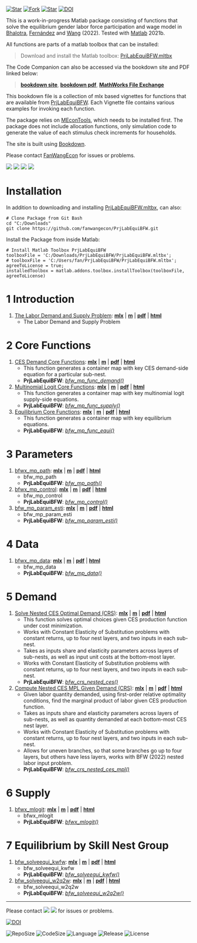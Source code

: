 [![Star](https://img.shields.io/github/stars/fanwangecon/PrjLabEquiBFW?style=social)](https://github.com/FanWangEcon/PrjLabEquiBFW/stargazers) [![Fork](https://img.shields.io/github/forks/fanwangecon/PrjLabEquiBFW?style=social)](https://github.com/FanWangEcon/PrjLabEquiBFW/network/members) [![Star](https://img.shields.io/github/watchers/fanwangecon/PrjLabEquiBFW?style=social)](https://github.com/FanWangEcon/PrjLabEquiBFW/watchers) [![DOI](https://zenodo.org/badge/457847683.svg)](https://zenodo.org/badge/latestdoi/457847683)

This is a work-in-progress Matlab package consisting of functions that solve the equilibrium gender labor force participation and wage model in [Bhalotra](https://www.iza.org/person/2905/sonia-r-bhalotra), [Fernández](https://sites.google.com/view/manuelfernandezsierra) and [Wang](https://fanwangecon.github.io/) (2022). Tested with [Matlab](https://www.mathworks.com/products/matlab.html) 2021b.

All functions are parts of a matlab toolbox that can be installed:

> Download and install the Matlab toolbox: [PrjLabEquiBFW.mltbx](https://github.com/FanWangEcon/PrjLabEquiBFW/blob/main/PrjLabEquiBFW.mltbx)

The Code Companion can also be accessed via the bookdown site and PDF linked below:

> [**bookdown site**](https://fanwangecon.github.io/PrjLabEquiBFW/bookdown/), [**bookdown pdf**](https://fanwangecon.github.io/PrjLabEquiBFW/bookdown/BFW-Equilibrium-Gender-LFP-and-Wage-Code-Companion.pdf), [**MathWorks File Exchange**](https://www.mathworks.com/matlabcentral/fileexchange/107025-prjlabequibfw)

This bookdown file is a collection of mlx based vignettes for functions that are available from [PrjLabEquiBFW](https://github.com/FanWangEcon/PrjLabEquiBFW). Each Vignette file contains various examples for invoking each function.

The package relies on [MEconTools](https://fanwangecon.github.io/MEconTools/), which needs to be installed first. The package does not include allocation functions, only simulation code to generate the value of each stimulus check increments for households.

The site is built using [Bookdown](https://bookdown.org/).

Please contact [FanWangEcon](https://fanwangecon.github.io/) for issues or problems.

[![](https://img.shields.io/github/last-commit/fanwangecon/PrjLabEquiBFW)](https://github.com/FanWangEcon/PrjLabEquiBFW/commits/main) [![](https://img.shields.io/github/commit-activity/m/fanwangecon/PrjLabEquiBFW)](https://github.com/FanWangEcon/PrjLabEquiBFW/graphs/commit-activity) [![](https://img.shields.io/github/issues/fanwangecon/PrjLabEquiBFW)](https://github.com/FanWangEcon/PrjLabEquiBFW/issues) [![](https://img.shields.io/github/issues-pr/fanwangecon/PrjLabEquiBFW)](https://github.com/FanWangEcon/PrjLabEquiBFW/pulls)

# Installation

In addition to downloading and installing [PrjLabEquiBFW.mltbx](https://github.com/FanWangEcon/PrjLabEquiBFW/blob/main/PrjLabEquiBFW.mltbx), can also:

```
# Clone Package from Git Bash
cd "C:/Downloads"
git clone https://github.com/fanwangecon/PrjLabEquiBFW.git
```

Install the Package from inside Matlab:

```
# Install Matlab Toolbox PrjLabEquiBFW
toolboxFile = 'C:/Downloads/PrjLabEquiBFW/PrjLabEquiBFW.mltbx';
# toolboxFile = 'C:/Users/fan/PrjLabEquiBFW/PrjLabEquiBFW.mltbx';
agreeToLicense = true;
installedToolbox = matlab.addons.toolbox.installToolbox(toolboxFile, agreeToLicense)
```

# 1  Introduction

1. [The Labor Demand and Supply Problem](https://fanwangecon.github.io/PrjLabEquiBFW/PrjLabEquiBFW/doc/intro/htmlpdfm/bfwx_intro.html): [**mlx**](https://github.com/FanWangEcon/PrjLabEquiBFW/blob/master/PrjLabEquiBFW/doc/intro/bfwx_intro.mlx) \| [**m**](https://github.com/FanWangEcon/PrjLabEquiBFW/blob/master/PrjLabEquiBFW/doc/intro/htmlpdfm/bfwx_intro.m) \| [**pdf**](https://github.com/FanWangEcon/PrjLabEquiBFW/blob/master/PrjLabEquiBFW/doc/intro/htmlpdfm/bfwx_intro.pdf) \| [**html**](https://fanwangecon.github.io/PrjLabEquiBFW/PrjLabEquiBFW/doc/intro/htmlpdfm/bfwx_intro.html)
	+ The Labor Demand and Supply Problem

# 2  Core Functions

1. [CES Demand Core Functions](https://fanwangecon.github.io/PrjLabEquiBFW/PrjLabEquiBFW/doc/func/htmlpdfm/bfwx_mp_func_demand.html): [**mlx**](https://github.com/FanWangEcon/PrjLabEquiBFW/blob/master/PrjLabEquiBFW/doc/func/bfwx_mp_func_demand.mlx) \| [**m**](https://github.com/FanWangEcon/PrjLabEquiBFW/blob/master/PrjLabEquiBFW/doc/func/htmlpdfm/bfwx_mp_func_demand.m) \| [**pdf**](https://github.com/FanWangEcon/PrjLabEquiBFW/blob/master/PrjLabEquiBFW/doc/func/htmlpdfm/bfwx_mp_func_demand.pdf) \| [**html**](https://fanwangecon.github.io/PrjLabEquiBFW/PrjLabEquiBFW/doc/func/htmlpdfm/bfwx_mp_func_demand.html)
	+ This function generates a container map with key CES demand-side equation for a particular sub-nest.
	+ **PrjLabEquiBFW**: *[bfw_mp_func_demand()](https://github.com/FanWangEcon/PrjLabEquiBFW/blob/main/PrjLabEquiBFW/func/bfw_mp_func_demand.m)*
2. [Multinomial Logit Core Functions](https://fanwangecon.github.io/PrjLabEquiBFW/PrjLabEquiBFW/doc/func/htmlpdfm/bfwx_mp_func_supply.html): [**mlx**](https://github.com/FanWangEcon/PrjLabEquiBFW/blob/master/PrjLabEquiBFW/doc/func/bfwx_mp_func_supply.mlx) \| [**m**](https://github.com/FanWangEcon/PrjLabEquiBFW/blob/master/PrjLabEquiBFW/doc/func/htmlpdfm/bfwx_mp_func_supply.m) \| [**pdf**](https://github.com/FanWangEcon/PrjLabEquiBFW/blob/master/PrjLabEquiBFW/doc/func/htmlpdfm/bfwx_mp_func_supply.pdf) \| [**html**](https://fanwangecon.github.io/PrjLabEquiBFW/PrjLabEquiBFW/doc/func/htmlpdfm/bfwx_mp_func_supply.html)
	+ This function generates a container map with key multinomial logit supply-side equations.
	+ **PrjLabEquiBFW**: *[bfw_mp_func_supply()](https://github.com/FanWangEcon/PrjLabEquiBFW/blob/main/PrjLabEquiBFW/func/bfw_mp_func_supply.m)*
3. [Equilibrium Core Functions](https://fanwangecon.github.io/PrjLabEquiBFW/PrjLabEquiBFW/doc/func/htmlpdfm/bfwx_mp_func_equi.html): [**mlx**](https://github.com/FanWangEcon/PrjLabEquiBFW/blob/master/PrjLabEquiBFW/doc/func/bfwx_mp_func_equi.mlx) \| [**m**](https://github.com/FanWangEcon/PrjLabEquiBFW/blob/master/PrjLabEquiBFW/doc/func/htmlpdfm/bfwx_mp_func_equi.m) \| [**pdf**](https://github.com/FanWangEcon/PrjLabEquiBFW/blob/master/PrjLabEquiBFW/doc/func/htmlpdfm/bfwx_mp_func_equi.pdf) \| [**html**](https://fanwangecon.github.io/PrjLabEquiBFW/PrjLabEquiBFW/doc/func/htmlpdfm/bfwx_mp_func_equi.html)
	+ This function generates a container map with key equilibrium equations.
	+ **PrjLabEquiBFW**: *[bfw_mp_func_equi()](https://github.com/FanWangEcon/PrjLabEquiBFW/blob/main/PrjLabEquiBFW/func/bfw_mp_func_equi.m)*

# 3  Parameters

1. [bfwx_mp_path](https://fanwangecon.github.io/PrjLabEquiBFW/PrjLabEquiBFW/doc/params/htmlpdfm/bfwx_mp_path.html): [**mlx**](https://github.com/FanWangEcon/PrjLabEquiBFW/blob/master/PrjLabEquiBFW/doc/params/bfwx_mp_path.mlx) \| [**m**](https://github.com/FanWangEcon/PrjLabEquiBFW/blob/master/PrjLabEquiBFW/doc/params/htmlpdfm/bfwx_mp_path.m) \| [**pdf**](https://github.com/FanWangEcon/PrjLabEquiBFW/blob/master/PrjLabEquiBFW/doc/params/htmlpdfm/bfwx_mp_path.pdf) \| [**html**](https://fanwangecon.github.io/PrjLabEquiBFW/PrjLabEquiBFW/doc/params/htmlpdfm/bfwx_mp_path.html)
	+ bfw_mp_path
	+ **PrjLabEquiBFW**: *[bfw_mp_path()](https://github.com/FanWangEcon/PrjLabEquiBFW/blob/main/PrjLabEquiBFW/paramsdata/bfw_mp_path.m)*
2. [bfwx_mp_control](https://fanwangecon.github.io/PrjLabEquiBFW/PrjLabEquiBFW/doc/params/htmlpdfm/bfwx_mp_control.html): [**mlx**](https://github.com/FanWangEcon/PrjLabEquiBFW/blob/master/PrjLabEquiBFW/doc/params/bfwx_mp_control.mlx) \| [**m**](https://github.com/FanWangEcon/PrjLabEquiBFW/blob/master/PrjLabEquiBFW/doc/params/htmlpdfm/bfwx_mp_control.m) \| [**pdf**](https://github.com/FanWangEcon/PrjLabEquiBFW/blob/master/PrjLabEquiBFW/doc/params/htmlpdfm/bfwx_mp_control.pdf) \| [**html**](https://fanwangecon.github.io/PrjLabEquiBFW/PrjLabEquiBFW/doc/params/htmlpdfm/bfwx_mp_control.html)
	+ bfw_mp_control
	+ **PrjLabEquiBFW**: *[bfw_mp_control()](https://github.com/FanWangEcon/PrjLabEquiBFW/blob/main/PrjLabEquiBFW/paramsdata/bfw_mp_control.m)*
3. [bfw_mp_param_esti](https://fanwangecon.github.io/PrjLabEquiBFW/PrjLabEquiBFW/doc/params/htmlpdfm/bfwx_mp_param_esti.html): [**mlx**](https://github.com/FanWangEcon/PrjLabEquiBFW/blob/master/PrjLabEquiBFW/doc/params/bfwx_mp_param_esti.mlx) \| [**m**](https://github.com/FanWangEcon/PrjLabEquiBFW/blob/master/PrjLabEquiBFW/doc/params/htmlpdfm/bfwx_mp_param_esti.m) \| [**pdf**](https://github.com/FanWangEcon/PrjLabEquiBFW/blob/master/PrjLabEquiBFW/doc/params/htmlpdfm/bfwx_mp_param_esti.pdf) \| [**html**](https://fanwangecon.github.io/PrjLabEquiBFW/PrjLabEquiBFW/doc/params/htmlpdfm/bfwx_mp_param_esti.html)
	+ bfw_mp_param_esti
	+ **PrjLabEquiBFW**: *[bfw_mp_param_esti()](https://github.com/FanWangEcon/PrjLabEquiBFW/blob/main/PrjLabEquiBFW/paramsdata/bfw_mp_param_esti.m)*

# 4  Data

1. [bfwx_mp_data](https://fanwangecon.github.io/PrjLabEquiBFW/PrjLabEquiBFW/doc/data/htmlpdfm/bfwx_mp_data.html): [**mlx**](https://github.com/FanWangEcon/PrjLabEquiBFW/blob/master/PrjLabEquiBFW/doc/data/bfwx_mp_data.mlx) \| [**m**](https://github.com/FanWangEcon/PrjLabEquiBFW/blob/master/PrjLabEquiBFW/doc/data/htmlpdfm/bfwx_mp_data.m) \| [**pdf**](https://github.com/FanWangEcon/PrjLabEquiBFW/blob/master/PrjLabEquiBFW/doc/data/htmlpdfm/bfwx_mp_data.pdf) \| [**html**](https://fanwangecon.github.io/PrjLabEquiBFW/PrjLabEquiBFW/doc/data/htmlpdfm/bfwx_mp_data.html)
	+ bfw_mp_data
	+ **PrjLabEquiBFW**: *[bfw_mp_data()](https://github.com/FanWangEcon/PrjLabEquiBFW/blob/main/PrjLabEquiBFW/paramsdata/bfw_mp_data.m)*

# 5  Demand

1. [Solve Nested CES Optimal Demand (CRS)](https://fanwangecon.github.io/PrjLabEquiBFW/PrjLabEquiBFW/doc/solvedemand/htmlpdfm/bfwx_crs_nested_ces.html): [**mlx**](https://github.com/FanWangEcon/PrjLabEquiBFW/blob/master/PrjLabEquiBFW/doc/solvedemand/bfwx_crs_nested_ces.mlx) \| [**m**](https://github.com/FanWangEcon/PrjLabEquiBFW/blob/master/PrjLabEquiBFW/doc/solvedemand/htmlpdfm/bfwx_crs_nested_ces.m) \| [**pdf**](https://github.com/FanWangEcon/PrjLabEquiBFW/blob/master/PrjLabEquiBFW/doc/solvedemand/htmlpdfm/bfwx_crs_nested_ces.pdf) \| [**html**](https://fanwangecon.github.io/PrjLabEquiBFW/PrjLabEquiBFW/doc/solvedemand/htmlpdfm/bfwx_crs_nested_ces.html)
	+ This function solves optimal choices given CES production function under cost minimization.
	+ Works with Constant Elasticity of Substitution problems with constant returns, up to four nest layers, and two inputs in each sub-nest.
	+ Takes as inputs share and elasticity parameters across layers of sub-nests, as well as input unit costs at the bottom-most layer.
	+ Works with Constant Elasticity of Substitution problems with constant returns, up to four nest layers, and two inputs in each sub-nest.
	+ **PrjLabEquiBFW**: *[bfw_crs_nested_ces()](https://github.com/FanWangEcon/PrjLabEquiBFW/blob/main/PrjLabEquiBFW/solvedemand/bfw_crs_nested_ces.m)*
2. [Compute Nested CES MPL Given Demand (CRS)](https://fanwangecon.github.io/PrjLabEquiBFW/PrjLabEquiBFW/doc/solvedemand/htmlpdfm/bfwx_crs_nested_ces_mpl.html): [**mlx**](https://github.com/FanWangEcon/PrjLabEquiBFW/blob/master/PrjLabEquiBFW/doc/solvedemand/bfwx_crs_nested_ces_mpl.mlx) \| [**m**](https://github.com/FanWangEcon/PrjLabEquiBFW/blob/master/PrjLabEquiBFW/doc/solvedemand/htmlpdfm/bfwx_crs_nested_ces_mpl.m) \| [**pdf**](https://github.com/FanWangEcon/PrjLabEquiBFW/blob/master/PrjLabEquiBFW/doc/solvedemand/htmlpdfm/bfwx_crs_nested_ces_mpl.pdf) \| [**html**](https://fanwangecon.github.io/PrjLabEquiBFW/PrjLabEquiBFW/doc/solvedemand/htmlpdfm/bfwx_crs_nested_ces_mpl.html)
	+ Given labor quantity demanded, using first-order relative optimality conditions, find the marginal product of labor given CES production function.
	+ Takes as inputs share and elasticity parameters across layers of sub-nests, as well as quantity demanded at each bottom-most CES nest layer.
	+ Works with Constant Elasticity of Substitution problems with constant returns, up to four nest layers, and two inputs in each sub-nest.
	+ Allows for uneven branches, so that some branches go up to four layers, but others have less layers, works with BFW (2022) nested labor input problem.
	+ **PrjLabEquiBFW**: *[bfw_crs_nested_ces_mpl()](https://github.com/FanWangEcon/PrjLabEquiBFW/blob/main/PrjLabEquiBFW/solvedemand/bfw_crs_nested_ces_mpl.m)*

# 6  Supply

1. [bfwx_mlogit](https://fanwangecon.github.io/PrjLabEquiBFW/PrjLabEquiBFW/doc/solvesupply/htmlpdfm/bfwx_mlogit.html): [**mlx**](https://github.com/FanWangEcon/PrjLabEquiBFW/blob/master/PrjLabEquiBFW/doc/solvesupply/bfwx_mlogit.mlx) \| [**m**](https://github.com/FanWangEcon/PrjLabEquiBFW/blob/master/PrjLabEquiBFW/doc/solvesupply/htmlpdfm/bfwx_mlogit.m) \| [**pdf**](https://github.com/FanWangEcon/PrjLabEquiBFW/blob/master/PrjLabEquiBFW/doc/solvesupply/htmlpdfm/bfwx_mlogit.pdf) \| [**html**](https://fanwangecon.github.io/PrjLabEquiBFW/PrjLabEquiBFW/doc/solvesupply/htmlpdfm/bfwx_mlogit.html)
	+ bfwx_mlogit
	+ **PrjLabEquiBFW**: *[bfwx_mlogit()](https://github.com/FanWangEcon/PrjLabEquiBFW/blob/main/PrjLabEquiBFW/solvesupply/bfwx_mlogit.m)*

# 7  Equilibrium by Skill Nest Group

1. [bfw_solveequi_kwfw](https://fanwangecon.github.io/PrjLabEquiBFW/PrjLabEquiBFW/doc/solveequiskl/htmlpdfm/bfwx_solveequi_kwfw.html): [**mlx**](https://github.com/FanWangEcon/PrjLabEquiBFW/blob/master/PrjLabEquiBFW/doc/solveequiskl/bfwx_solveequi_kwfw.mlx) \| [**m**](https://github.com/FanWangEcon/PrjLabEquiBFW/blob/master/PrjLabEquiBFW/doc/solveequiskl/htmlpdfm/bfwx_solveequi_kwfw.m) \| [**pdf**](https://github.com/FanWangEcon/PrjLabEquiBFW/blob/master/PrjLabEquiBFW/doc/solveequiskl/htmlpdfm/bfwx_solveequi_kwfw.pdf) \| [**html**](https://fanwangecon.github.io/PrjLabEquiBFW/PrjLabEquiBFW/doc/solveequiskl/htmlpdfm/bfwx_solveequi_kwfw.html)
	+ bfw_solveequi_kwfw
	+ **PrjLabEquiBFW**: *[bfw_solveequi_kwfw()](https://github.com/FanWangEcon/PrjLabEquiBFW/blob/main/PrjLabEquiBFW/solveequiskl/bfw_solveequi_kwfw.m)*
2. [bfw_solveequi_w2q2w](https://fanwangecon.github.io/PrjLabEquiBFW/PrjLabEquiBFW/doc/solveequiskl/htmlpdfm/bfwx_solveequi_w2q2w.html): [**mlx**](https://github.com/FanWangEcon/PrjLabEquiBFW/blob/master/PrjLabEquiBFW/doc/solveequiskl/bfwx_solveequi_w2q2w.mlx) \| [**m**](https://github.com/FanWangEcon/PrjLabEquiBFW/blob/master/PrjLabEquiBFW/doc/solveequiskl/htmlpdfm/bfwx_solveequi_w2q2w.m) \| [**pdf**](https://github.com/FanWangEcon/PrjLabEquiBFW/blob/master/PrjLabEquiBFW/doc/solveequiskl/htmlpdfm/bfwx_solveequi_w2q2w.pdf) \| [**html**](https://fanwangecon.github.io/PrjLabEquiBFW/PrjLabEquiBFW/doc/solveequiskl/htmlpdfm/bfwx_solveequi_w2q2w.html)
	+ bfw_solveequi_w2q2w
	+ **PrjLabEquiBFW**: *[bfw_solveequi_w2q2w()](https://github.com/FanWangEcon/PrjLabEquiBFW/blob/main/PrjLabEquiBFW/solveequiskl/bfw_solveequi_w2q2w.m)*

----
Please contact [![](https://img.shields.io/github/followers/fanwangecon?label=FanWangEcon&style=social)](https://github.com/FanWangEcon) [![](https://img.shields.io/twitter/follow/fanwangecon?label=%20&style=social)](https://twitter.com/fanwangecon) for issues or problems.

[![DOI](https://zenodo.org/badge/457847683.svg)](https://zenodo.org/badge/latestdoi/457847683)

![RepoSize](https://img.shields.io/github/repo-size/fanwangecon/PrjLabEquiBFW)
![CodeSize](https://img.shields.io/github/languages/code-size/fanwangecon/PrjLabEquiBFW)
![Language](https://img.shields.io/github/languages/top/fanwangecon/PrjLabEquiBFW)
![Release](https://img.shields.io/github/downloads/fanwangecon/PrjLabEquiBFW/total)
![License](https://img.shields.io/github/license/fanwangecon/PrjLabEquiBFW)

